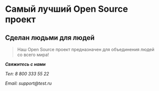# Самый лучший Open Source проект

## Сделан людьми для людей

> Наш Open Source проект предназначен для объединения людей со всего мира!

_**Свяжитесь с нами**_

_Тел: 8 800 333 55 22_

_Email: support@test.ru_
